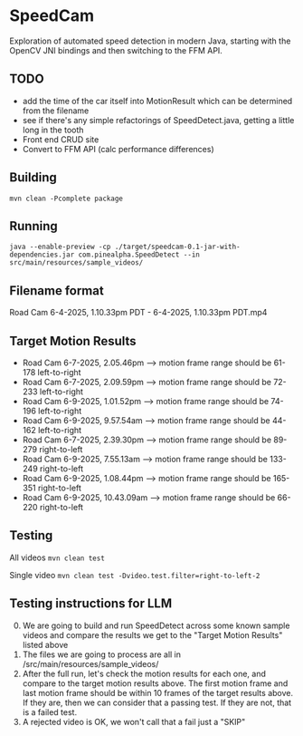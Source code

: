 # SpeedCam

Exploration of automated speed detection in modern Java, starting with the OpenCV JNI bindings and then switching to the FFM API.

## TODO
- add the time of the car itself into MotionResult which can be determined from the filename
- see if there's any simple refactorings of SpeedDetect.java, getting a little long in the tooth
- Front end CRUD site
- Convert to FFM API (calc performance differences)


## Building
`mvn clean -Pcomplete package`

## Running
`java --enable-preview -cp ./target/speedcam-0.1-jar-with-dependencies.jar com.pinealpha.SpeedDetect --in src/main/resources/sample_videos/`

## Filename format
Road Cam 6-4-2025, 1.10.33pm PDT - 6-4-2025, 1.10.33pm PDT.mp4


## Target Motion Results
- Road Cam 6-7-2025, 2.05.46pm --> motion frame range should be 61-178 left-to-right
- Road Cam 6-7-2025, 2.09.59pm --> motion frame range should be 72-233 left-to-right
- Road Cam 6-9-2025, 1.01.52pm --> motion frame range should be 74-196 left-to-right
- Road Cam 6-9-2025, 9.57.54am --> motion frame range should be 44-162 left-to-right
- Road Cam 6-7-2025, 2.39.30pm --> motion frame range should be 89-279 right-to-left
- Road Cam 6-9-2025, 7.55.13am --> motion frame range should be 133-249 right-to-left
- Road Cam 6-9-2025, 1.08.44pm --> motion frame range should be 165-351 right-to-left
- Road Cam 6-9-2025, 10.43.09am --> motion frame range should be 66-220 right-to-left


## Testing

All videos
`mvn clean test`

Single video
`mvn clean test -Dvideo.test.filter=right-to-left-2`



## Testing instructions for LLM

0. We are going to build and run SpeedDetect across some known sample videos and compare the results we get to the "Target Motion Results" listed above
1. The files we are going to process are all in /src/main/resources/sample_videos/
2. After the full run, let's check the motion results for each one, and compare to the target motion results above. The first motion frame and last motion frame should be within 10 frames of the target results above. If they are, then we can consider that a passing test. If they are not, that is a failed test.
3. A rejected video is OK, we won't call that a fail just a "SKIP"